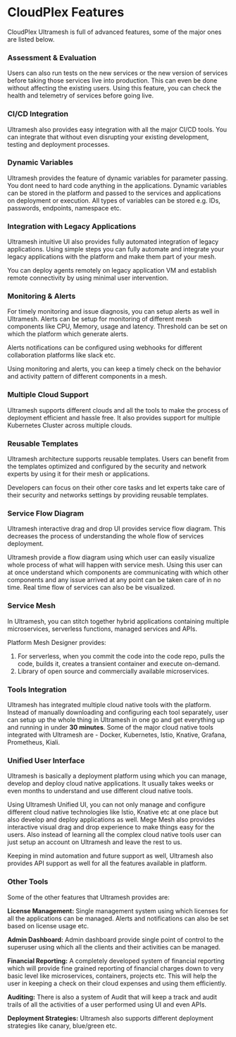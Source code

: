 # CloudPlex Features

CloudPlex Ultramesh is full of advanced features, some of the major ones are listed below.

### Assessment & Evaluation

Users can also run tests on the new services or the new version of services before taking those services live into production. This can even be done without affecting the existing users. Using this feature, you can check the health and telemetry of services before going live. 

### CI/CD Integration

Ultramesh also provides easy integration with all the major CI/CD tools. You can integrate that without even disrupting your existing development, testing and deployment processes. 

### Dynamic Variables

Ultramesh provides the feature of dynamic variables for parameter passing. You dont need to hard code anything in the applications. Dynamic variables can be stored in the platform and passed to the services and applications on deployment or execution. All types of variables can be stored e.g. IDs, passwords, endpoints, namespace etc. 

### Integration with Legacy Applications

Ultramesh intuitive UI also provides fully automated integration of legacy applications. Using simple steps you can fully automate and integrate your legacy applications with the platform and make them part of your mesh. 

You can deploy agents remotely on legacy application VM and establish remote connectivity by using minimal user intervention. 

### Monitoring & Alerts

For timely monitoring and issue diagnosis, you can setup alerts as well in Ultramesh. Alerts can be setup for monitoring of different mesh components like CPU, Memory, usage and latency.  Threshold can be set on which the platform which generate alerts. 

Alerts notifications can be configured using webhooks for different collaboration platforms like slack etc. 

Using monitoring and alerts, you can keep a timely check on the behavior and activity pattern of different components in a mesh. 

### Multiple Cloud Support

Ultramesh supports different clouds and all the tools to make the process of deployment efficient and hassle free. It also provides support for multiple Kubernetes Cluster across multiple clouds.

### Reusable Templates

Ultramesh architecture supports reusable templates. Users can benefit from the templates optimized and configured by the security and network experts by using it for their mesh or applications. 

Developers can focus on their other core tasks and let experts take care of their security and networks settings by providing reusable templates. 

### Service Flow Diagram

Ultramesh interactive drag and drop UI provides service flow diagram. This decreases the process of understanding the whole flow of services deployment. 

Ultramesh provide a flow diagram using which user can easily visualize whole process of what will happen with service mesh. Using this user can at once understand which components  are communicating with which other components and any issue arrived at any point can be taken care of in no time. Real time flow of services can also be be visualized. 

### Service Mesh

In Ultramesh, you can stitch together hybrid applications containing multiple microservices, serverless functions, managed services and APIs. 

Platform Mesh Designer provides:

1. For serverless, when you commit the code into the code repo, pulls the code, builds it, creates a transient container and execute on-demand.
2. Library of open source and commercially available microservices.

### Tools Integration

Ultramesh has integrated multiple cloud native tools with the platform. Instead of manually downloading and configuring each tool separately, user can setup up the whole thing in Ultramesh in one go and get everything up and running in under **30 minutes**. Some of the major cloud native tools integrated with Ultramesh are - Docker, Kubernetes, Istio, Knative, Grafana, Prometheus, Kiali.

### Unified User Interface

Ultramesh is basically a deployment platform using which you can manage, develop and deploy cloud native applications. It usually takes weeks or even months to understand and use different cloud native tools. 

Using Ultramesh Unified UI, you can not only manage and configure different cloud native technologies like Istio, Knative etc at one place but also develop and deploy applications as well. Mege Mesh also provides interactive visual drag and drop experience to make things easy for the users. Also instead of learning all the complex cloud native tools user can just setup an account on Ultramesh and leave the rest to us. 

Keeping in mind automation and future support as well, Ultramesh also provides API support as well for all the features available in platform.

### Other Tools

Some of the other features that Ultramesh provides are:

**License Management:** Single management system using which licenses for all the applications can be managed. Alerts and notifications can also be set based on license usage etc. 

**Admin Dashboard:** Admin dashboard provide single point of control to the superuser using which all the clients and their activities can be managed. 

**Financial Reporting:** A completely developed system of financial reporting which will provide fine grained reporting of financial charges down to very basic level like microservices, containers, projects etc. This will help the user in keeping a check on their cloud expenses and using them efficiently. 

**Auditing:** There is also a system of Audit that will keep a track and audit trails of all the activities of a user performed using UI and even APIs.

**Deployment Strategies:** Ultramesh also supports different deployment strategies like canary, blue/green etc. 